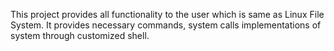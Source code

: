 This project provides all functionality to the user which is same as Linux File System. It provides necessary commands, system calls implementations of system through customized shell.
